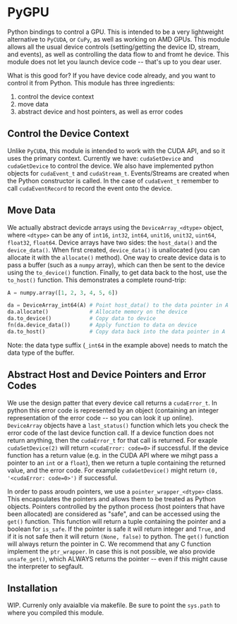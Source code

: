 # PyGPU

Python bindings to control a GPU. This is intended to be a very lightweight
alternative to `PyCUDA`, or `CuPy`, as well as working on AMD GPUs. This module
allows all the usual device controls (setting/getting the device ID, stream, and
events), as well as controlling the data flow to and fromt he device. This
module does not let you launch device code -- that's up to you dear user.

What is this good for? If you have device code already, and you want to control
it from Python. This module has three ingredients:
1. control the device context
2. move data
3. abstract device and host pointers, as well as error codes

## Control the Device Context

Unlike `PyCUDA`, this module is intended to work with the CUDA API, and so it
uses the primary context. Currently we have: `cudaSetDevice` and `cudaGetDevice`
to control the device. We also have implemented python objects for `cudaEvent_t`
and `cudaStream_t`. Events/Streams are created when the Python constructor is
called. In the case of `cudaEvent_t` remember to call `cudaEventRecord` to
record the event onto the device.

## Move Data

We actually abstract devicde arrays using the `DeviceArray_<dtype>` object,
where `<dtype>` can be any of `int16`, `int32`, `int64`, `unit16`, `unit32`,
`uint64`, `float32`, `float64`. Device arrays have two sides: the `host_data()`
and the `device_data()`. When first created, `device_data()` is unallocated (you
can allocate it with the `allocate()` method). One way to create device data is
to pass a buffer (such as a `numpy` array), which can then be sent to the device
using the `to_device()` function. Finally, to get data back to the host, use the
`to_host()` function. This demonstrates a complete round-trip:

```python
A = numpy.array([1, 2, 3, 4, 5, 6])

da = DeviceArray_int64(A) # Point host_data() to the data pointer in A
da.allocate()             # Allocate memory on the device
da.to_device()            # Copy data to device
fn(da.device_data())      # Apply function to data on device
da.to_host()              # Copy data back into the data pointer in A
```

Note: the data type suffix (`_int64` in the example above) needs to match the
data type of the buffer.

## Abstract Host and Device Pointers and Error Codes

We use the design patter that every device call returns a `cudaError_t`. In
python this error code is represented by an object (containing an integer
representation of the error code -- so you can look it up online). `DeviceArray`
objects have a `last_status()` function which lets you check the error code of
the last device function call. If a device function does not return anything,
then the `cudaError_t` for that call is returned. For exaple `cudaSetDevice(2)`
will return `<cudaError: code=0>` if successful. If the device function has a
return value (e.g. in the CUDA API where we mihgt pass a pointer to an `int` or
a `float`),  then we return a tuple containing the returned value, and the error
code. For example `cudaGetDevice()` might return `(0, '<cudaError: code=0>')` if
successful.

In order to pass aroudn pointers, we use a `pointer_wrapper_<dtype>` class. This
encapsulates the pointers and allows them to be treated as Python objects.
Pointers controlled by the python process (host pointers that have been
allocated) are considered as "safe", and can be accessed using the `get()`
function. This function will return a tuple containing the pointer and a boolean
for `is_safe`. If the pointer is safe it will return integer and `True`, and if
it is not safe then it will return `(None, false)` to python. The `get()`
function will always return the pointer in C. We recommend that any C function
implement the `ptr_wrapper`. In case this is not possible, we also provide
`unsafe_get()`, which ALWAYS returns the pointer -- even if this might cause the
interpreter to segfault.

## Installation

WIP. Currenly only avaialble via makefile. Be sure to point the `sys.path` to
where you compiled this module.